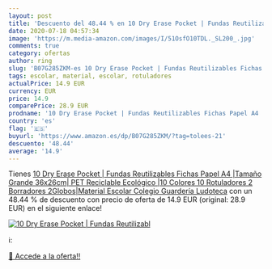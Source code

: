 ```yaml
---
layout: post
title: 'Descuento del 48.44 % en 10 Dry Erase Pocket | Fundas Reutilizabl'
date: 2020-07-18 04:57:34
image: 'https://m.media-amazon.com/images/I/51OsfO10TDL._SL200_.jpg'
comments: true
category: ofertas
author: ring
slug: 'B07G285ZKM-es 10 Dry Erase Pocket | Fundas Reutilizables Fichas Papel A4...'
tags: escolar, material, escolar, rotuladores
actualPrice: 14.9 EUR
currency: EUR
price: 14.9
comparePrice: 28.9 EUR
prodname: '10 Dry Erase Pocket | Fundas Reutilizables Fichas Papel A4 |Tamaño Grande 36x26cm| PET Reciclable Ecológico |10 Colores 10 Rotuladores 2 Borradores 2Globos|Material Escolar Colegio Guardería Ludoteca'
country: 'es'
flag: '🇪🇸'
buyurl: 'https://www.amazon.es/dp/B07G285ZKM/?tag=tolees-21'
descuento: '48.44'
average: '14.9'
---
```


Tienes [10 Dry Erase Pocket | Fundas Reutilizables Fichas Papel A4 |Tamaño Grande 36x26cm| PET Reciclable Ecológico |10 Colores 10 Rotuladores 2 Borradores 2Globos|Material Escolar Colegio Guardería Ludoteca](https://www.amazon.es/dp/B07G285ZKM/?tag=tolees-21) con un 48.44 % de descuento con precio de oferta de 14.9 EUR (original: 28.9 EUR) en el siguiente enlace!

[![10 Dry Erase Pocket | Fundas Reutilizabl](https://m.media-amazon.com/images/I/51OsfO10TDL._SL200_.jpg)](https://www.amazon.es/dp/B07G285ZKM/?tag=tolees-21)

ℹ️:


[🛒 Accede a la oferta!!](https://www.amazon.es/dp/B07G285ZKM/?tag=tolees-21)
